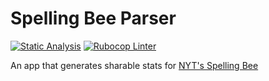 # Spelling Bee Parser

[![Static Analysis](https://github.com/blrobin2/spelling-bee-parser/actions/workflows/static_analysis.yml/badge.svg)](https://github.com/blrobin2/spelling-bee-parser/actions/workflows/static_analysis.yml) [![Rubocop Linter](https://github.com/blrobin2/spelling-bee-parser/actions/workflows/rubocop.yml/badge.svg)](https://github.com/blrobin2/spelling-bee-parser/actions/workflows/rubocop.yml)

An app that generates sharable stats for [NYT's Spelling Bee](https://www.nytimes.com/puzzles/spelling-bee)